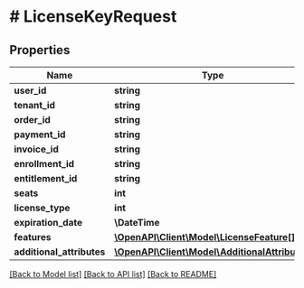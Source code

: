 # # LicenseKeyRequest

## Properties

Name | Type | Description | Notes
------------ | ------------- | ------------- | -------------
**user_id** | **string** |  | [optional]
**tenant_id** | **string** |  | [optional]
**order_id** | **string** |  | [optional]
**payment_id** | **string** |  | [optional]
**invoice_id** | **string** |  | [optional]
**enrollment_id** | **string** |  | [optional]
**entitlement_id** | **string** |  | [optional]
**seats** | **int** |  | [optional]
**license_type** | **int** |  | [optional]
**expiration_date** | **\DateTime** |  | [optional]
**features** | [**\OpenAPI\Client\Model\LicenseFeature[]**](LicenseFeature.md) |  | [optional]
**additional_attributes** | [**\OpenAPI\Client\Model\AdditionalAttribute[]**](AdditionalAttribute.md) |  | [optional]

[[Back to Model list]](../../README.md#models) [[Back to API list]](../../README.md#endpoints) [[Back to README]](../../README.md)
